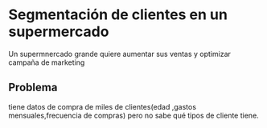 # Segmentación de clientes en un supermercado

Un supermnercado  grande quiere aumentar sus ventas y optimizar campaña de marketing
## Problema
tiene datos de compra de miles de clientes(edad ,gastos mensuales,frecuencia de compras) pero no sabe qué tipos de cliente tiene.